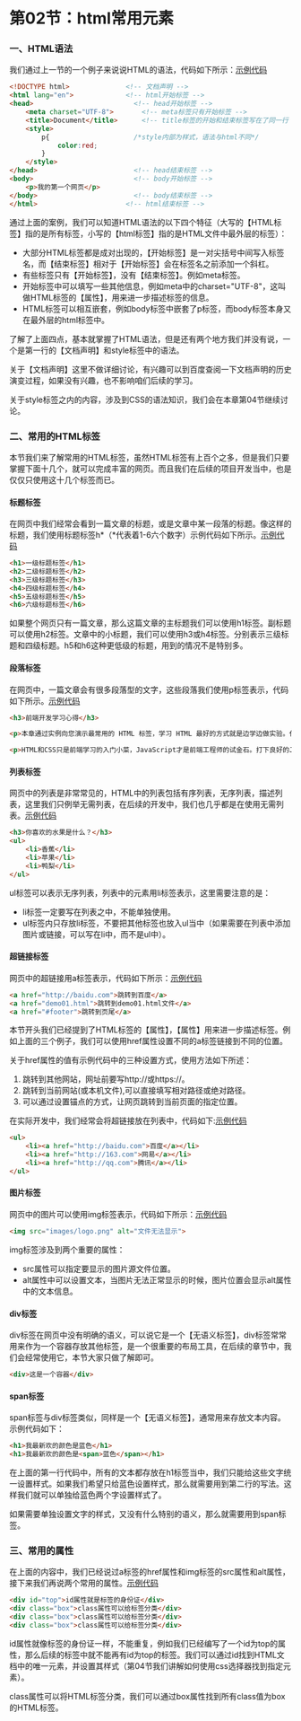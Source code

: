 # 第02节：html常用元素

### 一、HTML语法

我们通过上一节的一个例子来说说HTML的语法，代码如下所示：[示例代码](https://github.com/xiaozhoulee/xiaozhou-examples/tree/master/01-网页重构/第02节：HTML常用元素/demo01.html)

``` html
<!DOCTYPE html>              <!-- 文档声明 -->
<html lang="en">             <!-- html开始标签 -->
<head>                         <!-- head开始标签 -->
    <meta charset="UTF-8">       <!-- meta标签只有开始标签 -->
    <title>Document</title>      <!-- title标签的开始和结束标签写在了同一行 -->
    <style>                      
		p{                     /*style内部为样式，语法与html不同*/
			color:red;
		}
	</style>
</head>                        <!-- head结束标签 -->
<body>                         <!-- body开始标签 -->
    <p>我的第一个网页</p>
</body>                        <!-- body结束标签 -->
</html>                      <!-- html结束标签 -->
```

通过上面的案例，我们可以知道HTML语法的以下四个特征（大写的【HTML标签】指的是所有标签，小写的【html标签】指的是HTML文件中最外层的标签）：

* 大部分HTML标签都是成对出现的，【开始标签】是一对尖括号中间写入标签名，而【结束标签】相对于【开始标签】会在标签名之前添加一个斜杠。
* 有些标签只有【开始标签】，没有【结束标签】。例如meta标签。
* 开始标签中可以填写一些其他信息，例如meta中的charset="UTF-8"，这叫做HTML标签的【属性】，用来进一步描述标签的信息。
* HTML标签可以相互嵌套，例如body标签中嵌套了p标签，而body标签本身又在最外层的html标签中。

了解了上面四点，基本就掌握了HTML语法，但是还有两个地方我们并没有说，一个是第一行的【文档声明】和style标签中的语法。

关于【文档声明】这里不做详细讨论，有兴趣可以到百度查阅一下文档声明的历史演变过程，如果没有兴趣，也不影响咱们后续的学习。

关于style标签之内的内容，涉及到CSS的语法知识，我们会在本章第04节继续讨论。

### 二、常用的HTML标签

本节我们来了解常用的HTML标签，虽然HTML标签有上百个之多，但是我们只要掌握下面十几个，就可以完成丰富的网页。而且我们在后续的项目开发当中，也是仅仅只使用这十几个标签而已。

#### 标题标签

在网页中我们经常会看到一篇文章的标题，或是文章中某一段落的标题。像这样的标题，我们使用标题标签h*（*代表着1-6六个数字）示例代码如下所示。[示例代码](https://github.com/xiaozhoulee/xiaozhou-examples/tree/master/01-网页重构/第02节：HTML常用元素/demo02.html)

``` html
<h1>一级标题标签</h1>
<h2>二级标题标签</h2>
<h3>三级标题标签</h3>
<h4>四级标题标签</h4>
<h5>五级标题标签</h5>
<h6>六级标题标签</h6>
```

如果整个网页只有一篇文章，那么这篇文章的主标题我们可以使用h1标签。副标题可以使用h2标签。文章中的小标题，我们可以使用h3或h4标签。分别表示三级标题和四级标题。h5和h6这种更低级的标题，用到的情况不是特别多。

#### 段落标签

在网页中，一篇文章会有很多段落型的文字，这些段落我们使用p标签表示，代码如下所示。[示例代码](https://github.com/xiaozhoulee/xiaozhou-examples/tree/master/01-网页重构/第02节：HTML常用元素/demo03.html)

``` html
<h3>前端开发学习心得</h3>

<p>本章通过实例向您演示最常用的 HTML 标签，学习 HTML 最好的方式就是边学边做实验。代码写得多永远比看得多更重要，不断地练习才能不断地成长！</p>

<p>HTML和CSS只是前端学习的入门小菜，JavaScript才是前端工程师的试金石。打下良好的JavaScript基础，才能在后续的学习中得心应手。</p>
```

#### 列表标签

网页中的列表是非常常见的，HTML中的列表包括有序列表，无序列表，描述列表，这里我们只例举无需列表，在后续的开发中，我们也几乎都是在使用无需列表。[示例代码](https://github.com/xiaozhoulee/xiaozhou-examples/tree/master/01-网页重构/第02节：HTML常用元素/demo04.html)

``` html
<h3>你喜欢的水果是什么？</h3>
<ul>
    <li>香蕉</li>
    <li>苹果</li>
    <li>鸭梨</li>
</ul>
```

ul标签可以表示无序列表，列表中的元素用li标签表示，这里需要注意的是：

* li标签一定要写在列表之中，不能单独使用。
* ul标签内只存放li标签，不要把其他标签也放入ul当中（如果需要在列表中添加图片或链接，可以写在li中，而不是ul中）。

#### 超链接标签

网页中的超链接用a标签表示，代码如下所示：[示例代码](https://github.com/xiaozhoulee/xiaozhou-examples/tree/master/01-网页重构/第02节：HTML常用元素/demo05.html)

``` html
<a href="http://baidu.com">跳转到百度</a>
<a href="demo01.html">跳转到demo01.html文件</a>
<a href="#footer">跳转到页尾</a>
```

本节开头我们已经提到了HTML标签的【属性】，【属性】用来进一步描述标签。例如上面的三个例子，我们可以使用href属性设置不同的a标签链接到不同的位置。

关于href属性的值有示例代码中的三种设置方式，使用方法如下所述：

1. 跳转到其他网站，网址前要写http://或https://。
2. 跳转到当前网站(或本机文件),可以直接填写相对路径或绝对路径。
3. 可以通过设置锚点的方式，让网页跳转到当前页面的指定位置。

在实际开发中，我们经常会将超链接放在列表中，代码如下:[示例代码](https://github.com/xiaozhoulee/xiaozhou-examples/tree/master/01-网页重构/第02节：HTML常用元素/demo06.html)

``` html
<ul>
    <li><a href="http://baidu.com">百度</a></li>
    <li><a href="http://163.com">网易</a></li>
    <li><a href="http://qq.com">腾讯</a></li>
</ul>
```

#### 图片标签

网页中的图片可以使用img标签表示，代码如下所示：[示例代码](https://github.com/xiaozhoulee/xiaozhou-examples/tree/master/01-网页重构/第02节：HTML常用元素/demo07.html)

``` html
<img src="images/logo.png" alt="文件无法显示">
```

img标签涉及到两个重要的属性：

* src属性可以指定要显示的图片源文件位置。
* alt属性中可以设置文本，当图片无法正常显示的时候，图片位置会显示alt属性中的文本信息。

#### div标签

div标签在网页中没有明确的语义，可以说它是一个【无语义标签】，div标签常常用来作为一个容器存放其他标签，是一个很重要的布局工具，在后续的章节中，我们会经常使用它，本节大家只做了解即可。

``` html
<div>这是一个容器</div>
```

#### span标签

span标签与div标签类似，同样是一个【无语义标签】，通常用来存放文本内容。示例代码如下：

``` html
<h1>我最新欢的颜色是蓝色</h1>
<h1>我最新欢的颜色是<span>蓝色</span></h1>
```

在上面的第一行代码中，所有的文本都存放在h1标签当中，我们只能给这些文字统一设置样式。如果我们希望只给蓝色设置样式，那么就需要用到第二行的写法。这样我们就可以单独给蓝色两个字设置样式了。

如果需要单独设置文字的样式，又没有什么特别的语义，那么就需要用到span标签。

### 三、常用的属性

在上面的内容中，我们已经说过a标签的href属性和img标签的src属性和alt属性，接下来我们再说两个常用的属性。[示例代码](https://github.com/xiaozhoulee/xiaozhou-examples/tree/master/01-网页重构/第02节：HTML常用元素/demo08.html)

``` html
<div id="top">id属性就是标签的身份证</div>
<div class="box">class属性可以给标签分类</div>
<div class="box">class属性可以给标签分类</div>
<div class="box">class属性可以给标签分类</div>
```

id属性就像标签的身份证一样，不能重复，例如我们已经编写了一个id为top的属性，那么后续的标签中就不能再有id为top的标签。我们可以通过id找到HTML文档中的唯一元素，并设置其样式（第04节我们讲解如何使用css选择器找到指定元素）。

class属性可以将HTML标签分类，我们可以通过box属性找到所有class值为box的HTML标签。

